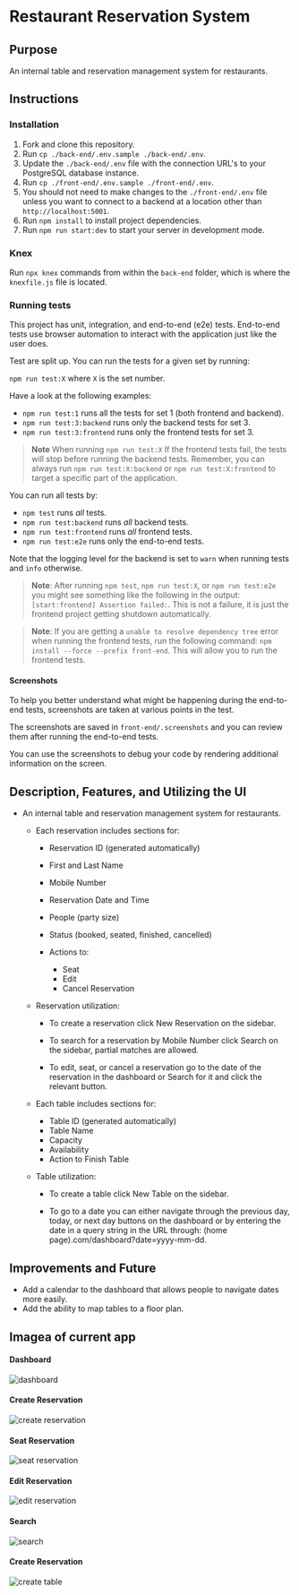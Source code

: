 # Restaurant Reservation System

## Purpose

An internal table and reservation management system for restaurants.

## Instructions

### Installation

1. Fork and clone this repository.
1. Run `cp ./back-end/.env.sample ./back-end/.env`.
1. Update the `./back-end/.env` file with the connection URL's to your PostgreSQL database instance.
1. Run `cp ./front-end/.env.sample ./front-end/.env`.
1. You should not need to make changes to the `./front-end/.env` file unless you want to connect to a backend at a location other than `http://localhost:5001`.
1. Run `npm install` to install project dependencies.
1. Run `npm run start:dev` to start your server in development mode.

### Knex

Run `npx knex` commands from within the `back-end` folder, which is where the `knexfile.js` file is located.

### Running tests

This project has unit, integration, and end-to-end (e2e) tests.
End-to-end tests use browser automation to interact with the application just like the user does.

Test are split up. You can run the tests for a given set by running:

`npm run test:X` where `X` is the set number.

Have a look at the following examples:

- `npm run test:1` runs all the tests for set 1 (both frontend and backend).
- `npm run test:3:backend` runs only the backend tests for set 3.
- `npm run test:3:frontend` runs only the frontend tests for set 3.

> **Note** When running `npm run test:X` If the frontend tests fail, the tests will stop before running the backend tests. Remember, you can always run `npm run test:X:backend` or `npm run test:X:frontend` to target a specific part of the application.

You can run all tests by:

- `npm test` runs _all_ tests.
- `npm run test:backend` runs _all_ backend tests.
- `npm run test:frontend` runs _all_ frontend tests.
- `npm run test:e2e` runs only the end-to-end tests.

Note that the logging level for the backend is set to `warn` when running tests and `info` otherwise.

> **Note**: After running `npm test`, `npm run test:X`, or `npm run test:e2e` you might see something like the following in the output: `[start:frontend] Assertion failed:`. This is not a failure, it is just the frontend project getting shutdown automatically.

> **Note**: If you are getting a `unable to resolve dependency tree` error when running the frontend tests, run the following command: `npm install --force --prefix front-end`. This will allow you to run the frontend tests.

#### Screenshots

To help you better understand what might be happening during the end-to-end tests, screenshots are taken at various points in the test.

The screenshots are saved in `front-end/.screenshots` and you can review them after running the end-to-end tests.

You can use the screenshots to debug your code by rendering additional information on the screen.

## Description, Features, and Utilizing the UI

- An internal table and reservation management system for restaurants.

  - Each reservation includes sections for:

    - Reservation ID (generated automatically)
    - First and Last Name
    - Mobile Number
    - Reservation Date and Time
    - People (party size)
    - Status (booked, seated, finished, cancelled)
    - Actions to:

      - Seat
      - Edit
      - Cancel Reservation

  - Reservation utilization:

    - To create a reservation click New Reservation on the sidebar.

    - To search for a reservation by Mobile Number click Search on the sidebar, partial matches are allowed.

    - To edit, seat, or cancel a reservation go to the date of the reservation in the dashboard or Search for it and click the relevant button.

  - Each table includes sections for:

    - Table ID (generated automatically)
    - Table Name
    - Capacity
    - Availability
    - Action to Finish Table

  - Table utilization:

    - To create a table click New Table on the sidebar.

    - To go to a date you can either navigate through the previous day, today, or next day buttons on the dashboard or by entering the date in a query string in the URL through: (home page).com/dashboard?date=yyyy-mm-dd.

## Improvements and Future

- Add a calendar to the dashboard that allows people to navigate dates more easily.
- Add the ability to map tables to a floor plan.

## Imagea of current app

#### Dashboard

![dashboard](images/dashboard.png)

#### Create Reservation

![create reservation](images/create_reservation.png)

#### Seat Reservation

![seat reservation](images/seat_reservation.png)

#### Edit Reservation

![edit reservation](images/edit_reservation.png)

#### Search

![search](images/search.png)

#### Create Reservation

![create table](images/create_table.png)
